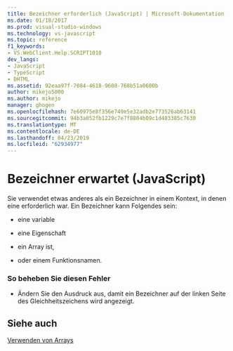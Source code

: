 ```yaml
---
title: Bezeichner erforderlich (JavaScript) | Microsoft-Dokumentation
ms.date: 01/18/2017
ms.prod: visual-studio-windows
ms.technology: vs-javascript
ms.topic: reference
f1_keywords:
- VS.WebClient.Help.SCRIPT1010
dev_langs:
- JavaScript
- TypeScript
- DHTML
ms.assetid: 92eaa97f-7084-4618-9608-768b51a0600b
author: mikejo5000
ms.author: mikejo
manager: ghogen
ms.openlocfilehash: 7e60975e8f356e749e5e32adb2e773526ab63141
ms.sourcegitcommit: 94b3a052fb1229c7e7f8804b09c1d403385c7630
ms.translationtype: MT
ms.contentlocale: de-DE
ms.lasthandoff: 04/23/2019
ms.locfileid: "62934977"
---
```

# <a name="expected-identifier-javascript"></a>Bezeichner erwartet (JavaScript)
Sie verwendet etwas anderes als ein Bezeichner in einem Kontext, in denen eine erforderlich war. Ein Bezeichner kann Folgendes sein:  
  
- eine variable  
  
- eine Eigenschaft  
  
- ein Array ist,  
  
- oder einem Funktionsnamen.  
  
### <a name="to-correct-this-error"></a>So beheben Sie diesen Fehler  
  
- Ändern Sie den Ausdruck aus, damit ein Bezeichner auf der linken Seite des Gleichheitszeichens wird angezeigt.  
  
## <a name="see-also"></a>Siehe auch  
 [Verwenden von Arrays](../../javascript/advanced/using-arrays-javascript.md)